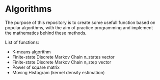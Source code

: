 # Algorithms

The purpose of this repository is to create some usefull function based on popular algorithms, with the aim of practice programming and implement the mathematics behind these methods.

List of functions:

  - K-means algorithm
  - Finite-state Discrete Markov Chain n_states vector
  - Finite-state Discrete Markov Chain n_step vector
  - Power of square matrix
  - Moving Histogram (kernel density estimation)
